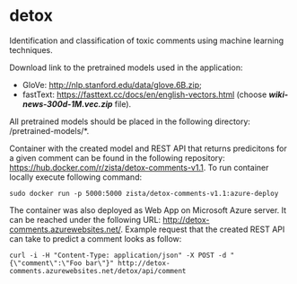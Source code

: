 # detox

Identification and classification of toxic comments using machine learning techniques.

Download link to the pretrained models used in the application:
- GloVe: http://nlp.stanford.edu/data/glove.6B.zip;
- fastText: https://fasttext.cc/docs/en/english-vectors.html (choose **_wiki-news-300d-1M.vec.zip_** file).

All pretrained models should be placed in the following directory: /pretrained-models/*.

Container with the created model and REST API that returns predicitons for a given comment can be found in the following repository: https://hub.docker.com/r/zista/detox-comments-v1.1.
To run container locally execute following command:

`sudo docker run -p 5000:5000 zista/detox-comments-v1.1:azure-deploy`

The container was also deployed as Web App on Microsoft Azure server. It can be reached under the following URL: http://detox-comments.azurewebsites.net/.
Example request that the created REST API can take to predict a comment looks as follow:

`curl -i -H "Content-Type: application/json" -X POST -d "{\"comment\":\"Foo bar\"}" http://detox-comments.azurewebsites.net/detox/api/comment`
